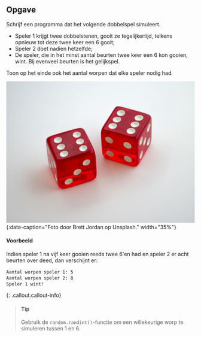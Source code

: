 ## Opgave

Schrijf een programma dat het volgende dobbelspel simuleert.

- Speler 1 krijgt twee dobbelstenen, gooit ze tegelijkertijd, telkens opnieuw tot deze twee keer een 6 gooit;
- Speler 2 doet nadien hetzelfde;
- De speler, die in het minst aantal beurten twee keer een 6 kon gooien, wint. Bij evenveel beurten is het gelijkspel.

Toon op het einde ook het aantal worpen dat elke speler nodig had.

![Foto door Brett Jordan op Unsplash.](media/brett-jordan.jpg "Foto door Brett Jordan op Unsplash."){:data-caption="Foto door Brett Jordan op Unsplash." width="35%"}

#### Voorbeeld

Indien speler 1 na vijf keer gooien reeds twee 6'en had en speler 2 er acht beurten over deed, dan verschijnt er:

```
Aantal worpen speler 1: 5
Aantal worpen speler 2: 8
Speler 1 wint!
```

{: .callout.callout-info}
>#### Tip
> Gebruik de `random.randint()`-functie om een willekeurige worp te simuleren tussen 1 en 6.